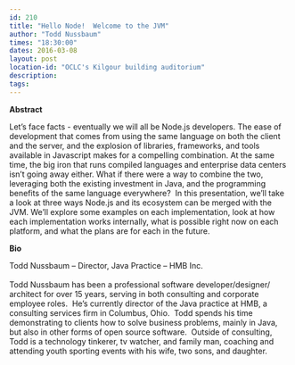 ```yaml
---
id: 210
title: "Hello Node!  Welcome to the JVM"
author: "Todd Nussbaum"
times: "18:30:00"
dates: 2016-03-08
layout: post
location-id: "OCLC's Kilgour building auditorium"  
description: 
tags: 
---
```

 **Abstract**

Let’s face facts - eventually we will all be Node.js developers. The ease of development that comes from using the same language on both the client and the server, and the explosion of libraries, frameworks, and tools available in Javascript makes for a compelling combination. At the same time, the big iron that runs compiled languages and enterprise data centers isn’t going away either. What if there were a way to combine the two, leveraging both the existing investment in Java, and the programming benefits of the same language everywhere?&nbsp; In this presentation, we’ll take a look at three ways Node.js and its ecosystem can be merged with the JVM. We’ll explore some examples on each implementation, look at how each implementation works internally, what is possible right now on each platform, and what the plans are for each in the future.  

**Bio**

Todd Nussbaum – Director, Java Practice – HMB Inc.  
&nbsp;  
Todd Nussbaum has been a professional software developer/designer/ architect for over 15 years, serving in both consulting and corporate employee roles.&nbsp; He’s currently director of the Java practice at HMB, a consulting services firm in Columbus, Ohio.&nbsp; Todd spends his time demonstrating to clients how to solve business problems, mainly in Java, but also in other forms of open source software.&nbsp; Outside of consulting, Todd is a technology tinkerer, tv watcher, and family man, coaching and attending youth sporting events with his wife, two sons, and daughter.

